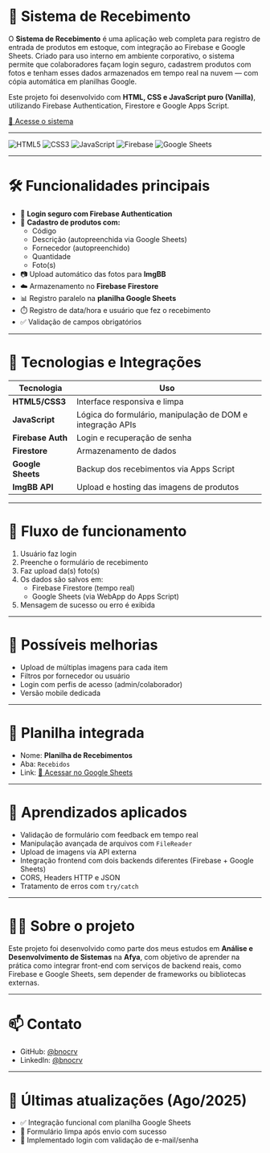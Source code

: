 # 💼 Sistema de Recebimento

O **Sistema de Recebimento** é uma aplicação web completa para registro de entrada de produtos em estoque, com integração ao Firebase e Google Sheets. Criado para uso interno em ambiente corporativo, o sistema permite que colaboradores façam login seguro, cadastrem produtos com fotos e tenham esses dados armazenados em tempo real na nuvem — com cópia automática em planilhas Google.

Este projeto foi desenvolvido com **HTML, CSS e JavaScript puro (Vanilla)**, utilizando Firebase Authentication, Firestore e Google Apps Script.

[🚀 Acesse o sistema](https://sistema-recebimento.vercel.app)

---

![HTML5](https://img.shields.io/badge/HTML5-E34F26?style=flat&logo=html5&logoColor=white)
![CSS3](https://img.shields.io/badge/CSS3-1572B6?style=flat&logo=css3&logoColor=white)
![JavaScript](https://img.shields.io/badge/JavaScript-F7DF1E?style=flat&logo=javascript&logoColor=black)
![Firebase](https://img.shields.io/badge/Firebase-FFCA28?style=flat&logo=firebase&logoColor=black)
![Google Sheets](https://img.shields.io/badge/Google_Sheets-34A853?style=flat&logo=google-sheets&logoColor=white)

---

# 🛠️ Funcionalidades principais

- 🔐 **Login seguro com Firebase Authentication**
- 🧾 **Cadastro de produtos com:**
  - Código
  - Descrição (autopreenchida via Google Sheets)
  - Fornecedor (autopreenchido)
  - Quantidade
  - Foto(s)
- 📷 Upload automático das fotos para **ImgBB**
- ☁️ Armazenamento no **Firebase Firestore**
- 📊 Registro paralelo na **planilha Google Sheets**
- ⏱️ Registro de data/hora e usuário que fez o recebimento
- ✅ Validação de campos obrigatórios

---

# 🔌 Tecnologias e Integrações

| Tecnologia       | Uso                                                        |
|------------------|------------------------------------------------------------|
| **HTML5/CSS3**   | Interface responsiva e limpa                               |
| **JavaScript**   | Lógica do formulário, manipulação de DOM e integração APIs |
| **Firebase Auth**| Login e recuperação de senha                               |
| **Firestore**    | Armazenamento de dados                                     |
| **Google Sheets**| Backup dos recebimentos via Apps Script                    |
| **ImgBB API**    | Upload e hosting das imagens de produtos                   |

---

# 🔄 Fluxo de funcionamento

1. Usuário faz login
2. Preenche o formulário de recebimento
3. Faz upload da(s) foto(s)
4. Os dados são salvos em:
   - Firebase Firestore (tempo real)
   - Google Sheets (via WebApp do Apps Script)
5. Mensagem de sucesso ou erro é exibida

---

# 🧪 Possíveis melhorias

- Upload de múltiplas imagens para cada item
- Filtros por fornecedor ou usuário
- Login com perfis de acesso (admin/colaborador)
- Versão mobile dedicada

---

# 📑 Planilha integrada

- Nome: **Planilha de Recebimentos**
- Aba: `Recebidos`
- Link: [📄 Acessar no Google Sheets](https://docs.google.com/spreadsheets/d/11781xe4rt2c89GIuaO1UqBDSNhbV-FQ7t9flOBTTc1w/edit#gid=0)

---

# 🧠 Aprendizados aplicados

- Validação de formulário com feedback em tempo real
- Manipulação avançada de arquivos com `FileReader`
- Upload de imagens via API externa
- Integração frontend com dois backends diferentes (Firebase + Google Sheets)
- CORS, Headers HTTP e JSON
- Tratamento de erros com `try/catch`

---

# 👨‍💻 Sobre o projeto

Este projeto foi desenvolvido como parte dos meus estudos em **Análise e Desenvolvimento de Sistemas** na **Afya**, com objetivo de aprender na prática como integrar front-end com serviços de backend reais, como Firebase e Google Sheets, sem depender de frameworks ou bibliotecas externas.

---

# 📫 Contato

- GitHub: [@bnocrv](https://github.com/bnocrv)
- LinkedIn: [@bnocrv](https://linkedin.com/in/bnocrv)

---

# 📅 Últimas atualizações (Ago/2025)

- ✅ Integração funcional com planilha Google Sheets
- 🧹 Formulário limpa após envio com sucesso
- 🔐 Implementado login com validação de e-mail/senha


